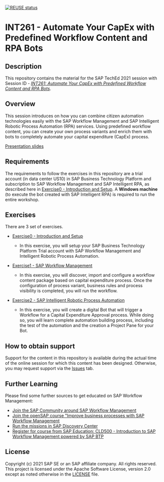 [![REUSE status](https://api.reuse.software/badge/github.com/SAP-samples/teched2021-INT261)](https://api.reuse.software/info/github.com/SAP-samples/teched2021-INT261)

# INT261 - Automate Your CapEx with Predefined Workflow Content and RPA Bots

## Description

This repository contains the material for the SAP TechEd 2021 session with Session ID - *[INT261: Automate Your CapEx with Predefined Workflow Content and RPA Bots](https://reg.sapevents.sap.com/flow/sap/sapteched2021/portal/page/sessions/session/163036737451500138gO?web=1&wdLOR=cB99ED42D-2498-074C-B948-5C126DB2AE6F)*.  

## Overview

This session introduces on how you can combine citizen automation technologies easily with the SAP Workflow Management and SAP Intelligent Robotic Process Automation (RPA) services. Using predefined workflow content, you can create your own process variants and enrich them with bots to completely automate your capital expenditure (CapEx) process.

[Presentation slides](https://github.com/SAP-samples/teched2021-INT261/blob/main/INT261.pdf)


## Requirements

The requirements to follow the exercises in this repository are a trial account (in data center US10) in SAP Business Technology Platform and subscription to SAP Workflow Management and SAP Intelligent RPA, as described here in [Exercise0 - Introduction and Setup](exercises/exercise0/).
A **Windows machine** (to execute the bot created with SAP Intelligent RPA) is required to run the entire workshop.

## Exercises

There are 3 set of exercises.

- [Exercise0 - Introduction and Setup](exercises/exercise0/)
    - In this exercise, you will setup your SAP Business Technology Platform Trial account with SAP Workflow Management and Intelligent Robotic Process Automation.


- [Exercise1 - SAP Workflow Management](exercises/exercise1/)
    - In this exercise, you will discover, import and configure a workflow content package based on capital expenditure process. Once the configuration of process variant, business rules and process visibility is completed, you will run the workflow.


- [Exercise2 - SAP Intelligent Robotic Process Automation](exercises/exercise2/)
    - In this exercise, you will create a digital Bot that will trigger a Workflow for a Capital Expenditure Approval process. While doing so, you will learn complete automation building process, including the test of the automation and the creation a Project Pane for your Bot.


## How to obtain support

Support for the content in this repository is available during the actual time of the online session for which this content has been designed. Otherwise, you may request support via the [Issues](../../issues) tab.

## Further Learning
Please find some further sources to get educated on SAP Workflow Management:
- [Join the SAP Community around SAP Workflow Management](https://community.sap.com/topics/workflow-management)
- [Join the openSAP course "Improve business processes with SAP Workflow Management](https://open.sap.com/courses/btp2)
- [Run the missions in SAP Discovery Center](https://discovery-center.cloud.sap/missionssearch/?showFilters=true&appType=platform&category=extensionsuite-digitalprocessautomation)
- [Register for course from SAP Education: CLD500 - Introduction to SAP Workflow Management powered by SAP BTP](https://training.sap.com/course/cld500-introduction-to-sap-workflow-management-powered-by-sap-btp-classroom-013-g-en/?)

## License
Copyright (c) 2021 SAP SE or an SAP affiliate company. All rights reserved. This project is licensed under the Apache Software License, version 2.0 except as noted otherwise in the [LICENSE](LICENSES/Apache-2.0.txt) file.
